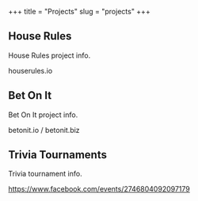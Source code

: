+++
title = "Projects"
slug = "projects"
+++

## House Rules
House Rules project info.

houserules.io

## Bet On It
Bet On It project info.

betonit.io / betonit.biz

## Trivia Tournaments
Trivia tournament info.

https://www.facebook.com/events/2746804092097179